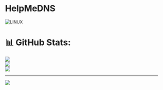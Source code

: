 # HelpMeDNS

![LINUX](https://img.shields.io/badge/Linux-FCC624?style=for-the-badge&logo=linux&logoColor=black)


# 📊 GitHub Stats:
![](https://github-readme-stats.vercel.app/api?username=mehrdadvoho&theme=dark&hide_border=false&include_all_commits=true&count_private=true)<br/>
![](https://github-readme-streak-stats.herokuapp.com/?user=mehrdadvoho&theme=dark&hide_border=false)<br/>
![](https://github-readme-stats.vercel.app/api/top-langs/?username=mehrdadvoho&theme=dark&hide_border=false&include_all_commits=true&count_private=true&layout=compact)

---
[![](https://visitcount.itsvg.in/api?id=mehrdadvoho&icon=0&color=12)](https://visitcount.itsvg.in)

<!-- Proudly created with GPRM ( https://gprm.itsvg.in ) -->
